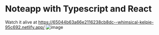 # Noteapp with Typescript and React
Watch it alive at    https://65044b63a66e2116238cb8dc--whimsical-kelpie-95c692.netlify.app/
![image](https://github.com/rishisahu8459/Noteapp/assets/49360938/bae5cb52-b840-42fb-8e20-b1d74f515e00)
